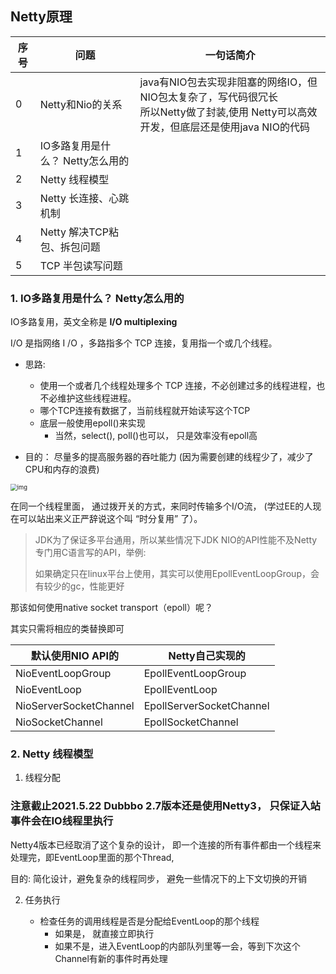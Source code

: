## Netty原理

| 序号 | 问题                             | 一句话简介                                                   |
| ---- | -------------------------------- | ------------------------------------------------------------ |
| 0    | Netty和Nio的关系                 | java有NIO包去实现非阻塞的网络IO，但NIO包太复杂了，写代码很冗长<br>所以Netty做了封装,使用 Netty可以高效开发，但底层还是使用java NIO的代码 |
| 1    | IO多路复用是什么？ Netty怎么用的 |                                                              |
| 2    | Netty 线程模型                   |                                                              |
| 3    | Netty 长连接、心跳机制           |                                                              |
| 4    | Netty 解决TCP粘包、拆包问题      |                                                              |
| 5    | TCP 半包读写问题                 |                                                              |

### 1. IO多路复用是什么？ Netty怎么用的

IO多路复用，英文全称是 **I/O multiplexing**

I/O 是指网络 I /O ，多路指多个 TCP 连接，复用指一个或几个线程。

- 思路:   
  - 使用一个或者几个线程处理多个 TCP 连接，不必创建过多的线程进程，也不必维护这些线程进程。
  - 哪个TCP连接有数据了，当前线程就开始读写这个TCP
  - 底层一般使用epoll()来实现 
    - 当然，select(), poll()也可以， 只是效率没有epoll高
  
- 目的： 尽量多的提高服务器的吞吐能力 (因为需要创建的线程少了，减少了CPU和内存的浪费)





<img src="https://pic4.zhimg.com/80/18d8525aceddb840ea4c131002716221_720w.jpg?source=1940ef5c" alt="img" style="zoom: 67%;" />

在同一个线程里面， 通过拨开关的方式，来同时传输多个I/O流， (学过EE的人现在可以站出来义正严辞说这个叫 “时分复用” 了）。

> JDK为了保证多平台通用，所以某些情况下JDK NIO的API性能不及Netty专门用C语言写的API，举例:
>
> 如果确定只在linux平台上使用，其实可以使用EpollEventLoopGroup，会有较少的gc，性能更好

那该如何使用native socket transport（epoll）呢？

其实只需将相应的类替换即可

| 默认使用NIO API的      | Netty自己实现的               |
| ---------------------- | ----------------------------- |
| NioEventLoopGroup      | EpollEventLoopGroup<br/>      |
| NioEventLoop           | EpollEventLoop<br/>           |
| NioServerSocketChannel | EpollServerSocketChannel<br/> |
| NioSocketChannel       | EpollSocketChannel            |



### 2. Netty 线程模型

1.  线程分配

   ### 注意截止2021.5.22 Dubbbo 2.7版本还是使用Netty3， 只保证入站事件会在IO线程里执行
   
   Netty4版本已经取消了这个复杂的设计， 即一个连接的所有事件都由一个线程来处理完，即EventLoop里面的那个Thread, 
   
   目的: 简化设计，避免复杂的线程同步，  避免一些情况下的上下文切换的开销
   
2. 任务执行

   - 检查任务的调用线程是否是分配给EventLoop的那个线程
     - 如果是， 就直接立即执行
     - 如果不是，进入EventLoop的内部队列里等一会，等到下次这个Channel有新的事件时再处理

